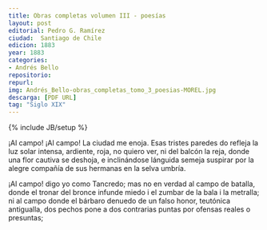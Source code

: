 ```yaml
---
title: Obras completas volumen III - poesías
layout: post
editorial: Pedro G. Ramírez
ciudad:  Santiago de Chile
edicion: 1883
year: 1883
categories: 
- Andrés Bello
repositorio: 
repurl: 
img: Andrés_Bello-obras_completas_tomo_3_poesias-MOREL.jpg
descarga: [PDF URL]
tag: "Siglo XIX"
---
```

{% include JB/setup %}

¡Al campo! ¡Al campo! La ciudad me enoja.
Esas tristes paredes do refleja
la luz solar intensa, ardiente, roja,
no quiero ver, ni del balcón la reja,
donde una flor cautiva se deshoja,
e inclinándose lánguida semeja
suspirar por la alegre compañía
de sus hermanas en la selva umbría.

¡Al campo! digo yo como Tancredo;
mas no en verdad al campo de batalla,
donde el tronar del bronce infunde miedo
i el zumbar de la bala i la metralla;
ni al campo donde el bárbaro denuedo
de un falso honor, teutónica antigualla,
dos pechos pone a dos contrarias puntas
por ofensas reales o presuntas;